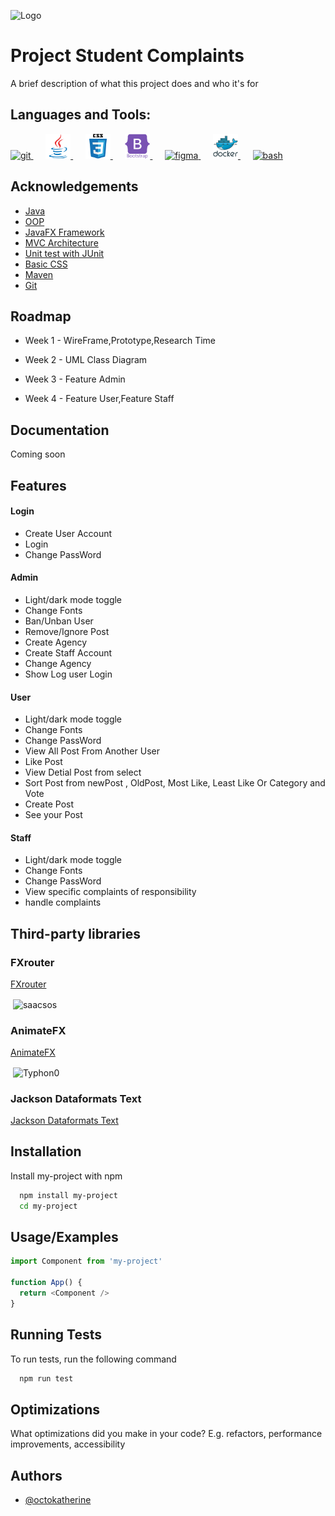 
![Logo](https://github.com/CS211-651/project211-hardcodeexecutable/blob/featureUser/docs/image/Group%202.png)
# Project Student Complaints
A brief description of what this project does and who it's for

<h2 align="left">Languages and Tools:</h2>
<p align="left"> 
<a href="https://git-scm.com/" target="_blank" rel="noreferrer"> <img src="https://www.vectorlogo.zone/logos/git-scm/git-scm-icon.svg" alt="git" width="40" height="40"/> </a>
&nbsp;&nbsp;&nbsp;&nbsp;
<a href="https://www.java.com" target="_blank" rel="noreferrer"> <img src="https://raw.githubusercontent.com/devicons/devicon/master/icons/java/java-original.svg" alt="java" width="40" height="40"/> </a>
&nbsp;&nbsp;&nbsp;&nbsp;
<a href="https://www.w3schools.com/css/" target="_blank" rel="noreferrer"> <img src="https://raw.githubusercontent.com/devicons/devicon/master/icons/css3/css3-original-wordmark.svg" alt="css3" width="40" height="40"/> </a>
&nbsp;&nbsp;&nbsp;&nbsp;
<a href="https://getbootstrap.com" target="_blank" rel="noreferrer"> <img src="https://raw.githubusercontent.com/devicons/devicon/master/icons/bootstrap/bootstrap-plain-wordmark.svg" alt="bootstrap" width="40" height="40"/> </a>
&nbsp;&nbsp;&nbsp;&nbsp;
<a href="https://www.figma.com/" target="_blank" rel="noreferrer"> <img src="https://www.vectorlogo.zone/logos/figma/figma-icon.svg" alt="figma" width="40" height="40"/> </a> 
&nbsp;&nbsp;&nbsp;&nbsp;
<a href="https://www.docker.com/" target="_blank" rel="noreferrer"> <img src="https://raw.githubusercontent.com/devicons/devicon/master/icons/docker/docker-original-wordmark.svg" alt="docker" width="40" height="40"/> </a>
&nbsp;&nbsp;&nbsp;&nbsp;
<a href="https://www.gnu.org/software/bash/" target="_blank" rel="noreferrer"> <img src="https://www.vectorlogo.zone/logos/gnu_bash/gnu_bash-icon.svg" alt="bash" width="40" height="40"/> </a>
</p>

## Acknowledgements

- [Java](https://www.w3schools.com/java/java_intro.asp)
- [OOP](https://www.w3schools.com/java/java_oop.asp#:~:text=Java%20%2D%20What%20is%20OOP%3F,contain%20both%20data%20and%20methods.)
- [JavaFX Framework](https://openjfx.io/)
- [MVC Architecture](https://www.javatpoint.com/mvc-architecture-in-java)
- [Unit test with JUnit](https://www.vogella.com/tutorials/JUnit/article.html)
- [Basic CSS](https://www.w3schools.com/css/)
- [Maven](https://maven.apache.org/)
- [Git](https://git-scm.com/docs)
## Roadmap

- Week 1 - WireFrame,Prototype,Research Time

- Week 2 - UML Class Diagram

- Week 3 - Feature Admin

- Week 4 - Feature User,Feature Staff


## Documentation

Coming soon


## Features
#### Login
- Create User Account
- Login
- Change PassWord
#### Admin
- Light/dark mode toggle
- Change Fonts
- Ban/Unban User
- Remove/Ignore Post
- Create Agency
- Create Staff Account
- Change Agency
- Show Log user Login
#### User
- Light/dark mode toggle
- Change Fonts
- Change PassWord
- View All Post From Another User
- Like Post
- View Detial Post from select
- Sort Post from newPost , OldPost, Most Like, Least Like Or Category and Vote
- Create Post
- See your Post
#### Staff
- Light/dark mode toggle
- Change Fonts
- Change PassWord
- View specific complaints of responsibility
- handle complaints

## Third-party libraries

### FXrouter
[FXrouter](https://github.com/saacsos/fxrouter)

<p>&nbsp;<img align="center" src="https://github-readme-stats.vercel.app/api?username=saacsos&show_icons=true&locale=en" alt="saacsos" /></p>

### AnimateFX
[AnimateFX](https://github.com/Typhon0/AnimateFX)

<p>&nbsp;<img align="center" src="https://github-readme-stats.vercel.app/api?username=Typhon0&show_icons=true&locale=en" alt="Typhon0" /></p>

### Jackson Dataformats Text
[Jackson Dataformats Text](https://github.com/FasterXML/jackson-dataformats-text/tree/master/csv)

## Installation

Install my-project with npm

```bash
  npm install my-project
  cd my-project
```

## Usage/Examples

```javascript
import Component from 'my-project'

function App() {
  return <Component />
}
```


## Running Tests

To run tests, run the following command

```bash
  npm run test
```


## Optimizations

What optimizations did you make in your code? E.g. refactors, performance improvements, accessibility


## Authors

- [@octokatherine](https://www.github.com/octokatherine)

